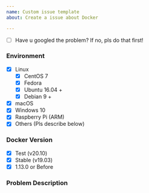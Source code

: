 ```yaml
---
name: Custom issue template
about: Create a issue about Docker

---
```


* [ ] Have u googled the problem? If no, pls do that first!

### Environment
<!--请提供环境信息，包括操作系统版本等，保留你的操作系统，其他选项删除-->
<!--Provides env info like OS version-->

* [x] Linux
   * [x] CentOS 7
   * [x] Fedora
   * [x] Ubuntu 16.04 +
   * [x] Debian 9 +
* [x] macOS
* [x] Windows 10
* [x] Raspberry Pi (ARM)
* [x] Others (Pls describe below)

### Docker Version
<!--如果你的 Docker 版本低于 19.03 请尽可能升级到该版本，保留你的 Docker 版本，其他选项删除-->
<!--if Docker version under 19.03, please upgrade Docker to 19.03-->

* [x] Test (v20.10)
* [x] Stable (v19.03)
* [x] 1.13.0 or Before

### Problem Description
<!--描述你的问题，请贴出操作步骤，终端报错截图或文字信息-->
<!--describe problem with detailed steps and logs-->







<!--提交问题之前请点击预览标签，符合要求之后再提交问题-->

